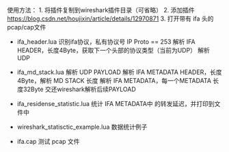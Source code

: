 使用方法：
    1. 将插件复制到wireshark插件目录（可省略）
    2. 添加插件 https://blog.csdn.net/houjixin/article/details/12970871
    3. 打开带有 ifa 头的pcap/cap文件

* ifa_header.lua 
    识别ifa协议，私有协议号 IP Proto == 253
    解析 IFA HEADER，长度4Byte，获取下一个头部的协议类型（当前为UDP）
    解析 UDP

* ifa_md_stack.lua
    解析 UDP PAYLOAD
    解析 IFA METADATA HEADER，长度4Byte，解析 MD STACK 长度
    解析 IFA METADATA，每一个METADATA 长度32Byte
    交还wireshark解析后续PAYLOAD

* ifa_residense_statistic.lua
    统计 IFA METADATA中 的转发延迟，并打印到文件中

* wireshark_statisctic_example.lua
    数据统计例子

* ifa.cap
    测试 pcap 文件